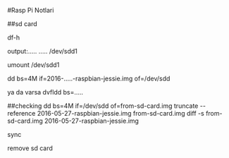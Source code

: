 #Rasp Pi Notlari

##sd card

df-h

output:.....
       .....
       /dev/sdd1

umount /dev/sdd1

dd bs=4M if=2016-.....-raspbian-jessie.img of=/dev/sdd

ya da varsa
dvfldd bs=.....


##checking
dd bs=4M if=/dev/sdd of=from-sd-card.img
truncate --reference 2016-05-27-raspbian-jessie.img from-sd-card.img
diff -s from-sd-card.img 2016-05-27-raspbian-jessie.img

sync

remove sd card
